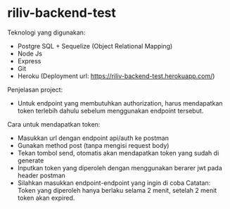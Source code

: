 # riliv-backend-test
Teknologi yang digunakan:
- Postgre SQL + Sequelize (Object Relational Mapping)
- Node Js
- Express
- Git
- Heroku (Deployment url: https://riliv-backend-test.herokuapp.com/)

Penjelasan project:
- Untuk endpoint yang membutuhkan authorization, harus mendapatkan token terlebih dahulu sebelum menggunakan endpoint tersebut.

Cara untuk mendapatkan token:
- Masukkan url dengan endpoint api/auth ke postman
- Gunakan method post (tanpa mengisi request body)
- Tekan tombol send, otomatis akan mendapatkan token yang sudah di generate
- Inputkan token yang diperoleh dengan menggunakan berarer jwt pada header postman
- Silahkan masukkan endpoint-endpoint yang ingin di coba
Catatan: Token yang diperoleh hanya berlaku selama 2 menit, setelah 2 menit token akan expired.













